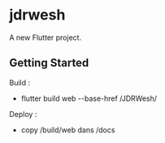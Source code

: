 # jdrwesh

A new Flutter project.

## Getting Started

Build : 
- flutter build web --base-href /JDRWesh/

Deploy :
- copy /build/web dans /docs
